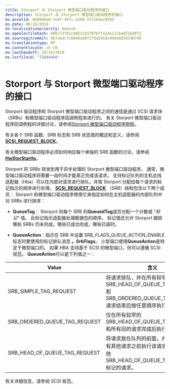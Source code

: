 ```yaml
---
title: Storport 与 Storport 微型端口驱动程序的接口
description: Storport 与 Storport 微型端口驱动程序的接口
ms.assetid: 8e09d6a6-7e4f-44fc-a2b0-5f21b4ac0593
ms.date: 06/18/2019
ms.localizationpriority: medium
ms.openlocfilehash: 606c73f81cd052c83707bffa24a11cba821bd972
ms.sourcegitcommit: 4b7a6ac7c68e6ad6f27da5d1dc4deabd5d34b748
ms.translationtype: MT
ms.contentlocale: zh-CN
ms.lasthandoff: 10/24/2019
ms.locfileid: "72844456"
---
```

# <a name="storports-interface-with-storport-miniport-drivers"></a>Storport 与 Storport 微型端口驱动程序的接口

Storport 驱动程序和 Storport 微型端口驱动程序之间的通信是通过 SCSI 请求块（SRBs）和微型端口驱动程序回调例程来进行的。 有关 Storport 微型端口驱动程序回调例程的详细讨论，请参阅[Storport 微型端口驱动程序例程](https://docs.microsoft.com/windows-hardware/drivers/storage/storport-miniport-driver-routines)。

有关各个 SRB 函数、SRB 标志和 SRB 状态值的概述和定义，请参阅[**SCSI_REQUEST_BLOCK**](https://docs.microsoft.com/windows-hardware/drivers/ddi/srb/ns-srb-_scsi_request_block)。

有关微型端口驱动程序必须如何响应每个单独的 SRB 函数的讨论，请参阅[**HwStorStartIo**](https://docs.microsoft.com/windows-hardware/drivers/ddi/storport/nc-storport-hw_startio)。

Storport 将 SRBs 转发到用于异步处理的 Storport 微型端口驱动程序。 通常，微型端口驱动程序将需要一段时间才能真正完成该请求。 支持标记队列的主机总线适配器（Hba）可以在内部对请求进行排队，并按 Storport 分配给每个请求的标记指示的顺序进行处理。 [**SCSI_REQUEST_BLOCK**](https://docs.microsoft.com/windows-hardware/drivers/ddi/storport/nc-storport-hw_startio) （SRB）结构包含以下两个成员： Storport 和微型端口驱动程序使用它来指定如何在主机适配器的内部队列中对 SRBs 进行排序：

* **QueueTag**： Storport 向每个 SRB 的**QueuedTag**成员分配一个计数或 *"标记"* 值。 此标记指示适配器处理数据包的顺序。 标记值还允许 Storport 跟踪哪些 SRBs 仍未完成，哪些已成功完成，哪些已超时。

* **QueueAction**：指示在 SRB 中设置 SRB_FLAGS_QUEUE_ACTION_ENABLE 标志时要使用的标记排队消息 **。SrbFlags**。 小型端口使用**QueueAction**是特定于微型端口的。 如果 HBA 支持基于 SCSI 的微型端口，则可以遵循 SCSI 规范。 **QueueAction**可以是下列值之一：

| Value | 含义 |
| ----- | ------- |
| SRB_SIMPLE_TAG_REQUEST | 将请求排队，并在所有较早的 SRB_HEAD_OF_QUEUE_TAG_REQUEST 和 SRB_ORDERED_QUEUE_TAG_REQUEST 请求结束后按任意顺序执行。 |
| SRB_ORDERED_QUEUE_TAG_REQUEST | 仅在所有较早的 SRB_HEAD_OF_QUEUE_TAG_REQUEST 和所有旧的请求完成后执行请求。 |
| SRB_HEAD_OF_QUEUE_TAG_REQUEST | 将请求放在队列的前面，并在队列中的所有其他请求之前执行该请求，包括所有其他 SRB_HEAD_OF_QUEUE_TAG_REQUEST 标记的请求。 |

有关详细信息，请参阅 SCSI 规范。